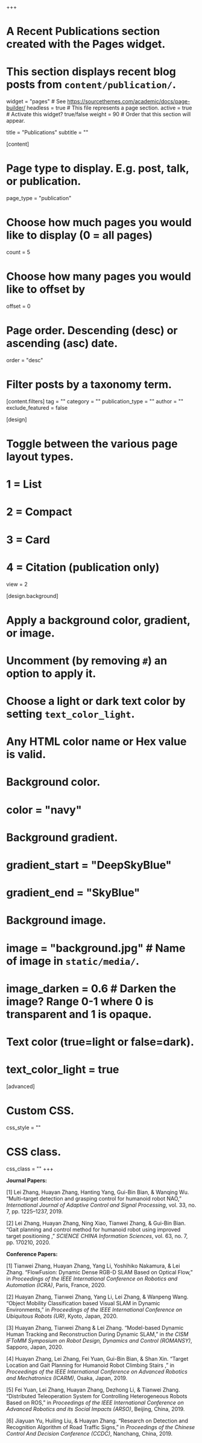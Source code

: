 +++
# A Recent Publications section created with the Pages widget.
# This section displays recent blog posts from `content/publication/`.

widget = "pages"  # See https://sourcethemes.com/academic/docs/page-builder/
headless = true  # This file represents a page section.
active = true  # Activate this widget? true/false
weight = 90  # Order that this section will appear.

title = "Publications"
subtitle = ""

[content]
  # Page type to display. E.g. post, talk, or publication.
  page_type = "publication"

  # Choose how much pages you would like to display (0 = all pages)
  count = 5

  # Choose how many pages you would like to offset by
  offset = 0

  # Page order. Descending (desc) or ascending (asc) date.
  order = "desc"

  # Filter posts by a taxonomy term.
  [content.filters]
    tag = ""
    category = ""
    publication_type = ""
    author = ""
    exclude_featured = false

[design]
  # Toggle between the various page layout types.
  #   1 = List
  #   2 = Compact
  #   3 = Card
  #   4 = Citation (publication only)
  view = 2

[design.background]
  # Apply a background color, gradient, or image.
  #   Uncomment (by removing `#`) an option to apply it.
  #   Choose a light or dark text color by setting `text_color_light`.
  #   Any HTML color name or Hex value is valid.

  # Background color.
  # color = "navy"

  # Background gradient.
  # gradient_start = "DeepSkyBlue"
  # gradient_end = "SkyBlue"

  # Background image.
  # image = "background.jpg"  # Name of image in `static/media/`.
  # image_darken = 0.6  # Darken the image? Range 0-1 where 0 is transparent and 1 is opaque.

  # Text color (true=light or false=dark).
  # text_color_light = true  

[advanced]
 # Custom CSS. 
 css_style = ""

 # CSS class.
 css_class = ""
+++

**Journal Papers:**

[1] Lei Zhang, Huayan Zhang, Hanting Yang, Gui-Bin Bian, & Wanqing Wu. “Multi–target detection and grasping control for humanoid robot NAO,” *International Journal of Adaptive Control and Signal Processing*, vol. 33, no. 7, pp. 1225–1237, 2019.

[2] Lei Zhang, Huayan Zhang, Ning Xiao, Tianwei Zhang, & Gui-Bin Bian. “Gait planning and control method for humanoid robot using improved target positioning ,” *SCIENCE CHINA Information Sciences*, vol. 63, no. 7, pp. 170210, 2020.

**Conference Papers:**

[1] Tianwei Zhang, Huayan Zhang, Yang Li, Yoshihiko Nakamura, & Lei Zhang. “FlowFusion: Dynamic Dense RGB-D SLAM Based on Optical Flow,” in *Proceedings of the IEEE International Conference on Robotics and Automation (ICRA)*, Paris, France, 2020.

[2] Huayan Zhang, Tianwei Zhang, Yang Li, Lei Zhang, & Wanpeng Wang. “Object Mobility Classification based Visual SLAM in Dynamic Environments,” in *Proceedings of the IEEE International Conference on Ubiquitous Robots (UR)*, Kyoto, Japan, 2020.

[3] Huayan Zhang, Tianwei Zhang & Lei Zhang. “Model-based Dynamic Human Tracking and Reconstruction During Dynamic SLAM,” in *the CISM IFToMM Symposium on Robot Design, Dynamics and Control (ROMANSY)*, Sapporo, Japan, 2020.

[4] Huayan Zhang, Lei Zhang, Fei Yuan, Gui-Bin Bian, & Shan Xin. “Target Location and Gait Planning for Humanoid Robot Climbing Stairs ,” in *Proceedings of the IEEE International Conference on Advanced Robotics and Mechatronics (ICARM)*, Osaka, Japan, 2019.

[5] Fei Yuan, Lei Zhang, Huayan Zhang, Dezhong Li, & Tianwei Zhang. “Distributed Teleoperation System for Controlling Heterogeneous Robots Based on ROS,” in *Proceedings of the IEEE International Conference on Advanced Robotics and its Social Impacts (ARSO)*, Beijing, China, 2019.

[6] Jiayuan Yu, Huiling Liu, & Huayan Zhang. “Research on Detection and Recognition Algorithm of Road Traffic Signs,” in *Proceedings of the Chinese Control And Decision Conference (CCDC)*, Nanchang, China, 2019.